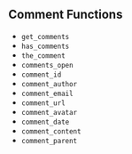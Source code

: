 ## Comment Functions

- `get_comments`
- `has_comments`
- `the_comment`
- `comments_open`
- `comment_id`
- `comment_author`
- `comment_email`
- `comment_url`
- `comment_avatar`
- `comment_date`
- `comment_content`
- `comment_parent`